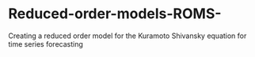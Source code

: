 # Reduced-order-models-ROMS-

Creating a reduced order model for the Kuramoto Shivansky equation for time series forecasting
